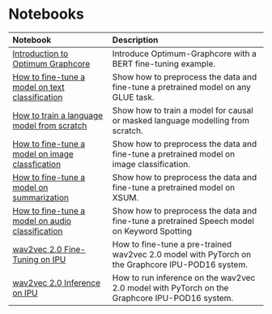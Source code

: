 # Notebooks

| Notebook     |      Description      |
|:----------|:-------------|
| [Introduction to Optimum Graphcore](https://github.com/huggingface/optimum-graphcore/blob/main/notebooks/introduction_to_optimum_graphcore.ipynb)| Introduce Optimum-Graphcore with a BERT fine-tuning example. |
| [How to fine-tune a model on text classification](https://github.com/huggingface/optimum-graphcore/blob/main/notebooks/text_classification.ipynb)| Show how to preprocess the data and fine-tune a pretrained model on any GLUE task. |
| [How to train a language model from scratch](https://github.com/huggingface/optimum-graphcore/blob/main/notebooks/language_modelling_from_scratch.ipynb)| Show how to train a model for causal or masked language modelling from scratch.|
| [How to fine-tune a model on image classfication](https://github.com/huggingface/optimum-graphcore/blob/main/notebooks/image_classification.ipynb)| Show how to preprocess the data and fine-tune a pretrained model on image classification. |
| [How to fine-tune a model on summarization](https://github.com/huggingface/optimum-graphcore/blob/main/notebooks/summarization.ipynb)| Show how to preprocess the data and fine-tune a pretrained model on XSUM. |
| [How to fine-tune a model on audio classification](https://github.com/huggingface/notebooks/blob/main/examples/audio_classification.ipynb)| Show how to preprocess the data and fine-tune a pretrained Speech model on Keyword Spotting |
| [wav2vec 2.0 Fine-Tuning on IPU](https://github.com/huggingface/optimum-graphcore/blob/main/notebooks/wav2vec2/wav2vec2-fine-tuning-checkpoint.ipynb)| How to fine-tune a pre-trained wav2vec 2.0 model with PyTorch on the Graphcore IPU-POD16 system.|
| [wav2vec 2.0 Inference on IPU](https://github.com/huggingface/optimum-graphcore/blob/main/notebooks/wav2vec2/wav2vec2-inference-checkpoint.ipynb)| How to run inference on the wav2vec 2.0 model with PyTorch on the Graphcore IPU-POD16 system.|
